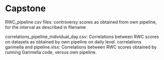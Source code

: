# Capstone

RWC_pipeline csv files:   controversy scores as obtained from own pipeline, for the interval as described in filename




correlations_pipeline_individual_day.csv:   Correlations between RWC scores on datasets as obtained by own pipeline on daily level.
correlations garimella and pipeline.xlsx:   Correlations between RWC scores obtained by running Garimella code, versus own pipeline. 
